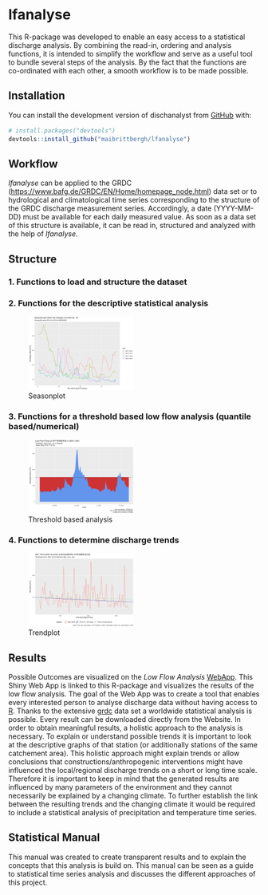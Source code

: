 
# lfanalyse

This R-package was developed to enable an easy access to a statistical
discharge analysis. By combining the read-in, ordering and analysis
functions, it is intended to simplify the workflow and serve as a useful
tool to bundle several steps of the analysis. By the fact that the
functions are co-ordinated with each other, a smooth workflow is to be
made possible.

## Installation

You can install the development version of dischanalyst from
[GitHub](https://github.com/) with:

``` r
# install.packages("devtools")
devtools::install_github("maibrittbergh/lfanalyse")
```

## Workflow

*lfanalyse* can be applied to the GRDC
(<https://www.bafg.de/GRDC/EN/Home/homepage_node.html>) data set or to
hydrological and climatological time series corresponding to the
structure of the GRDC discharge measurement series. Accordingly, a date
(YYYY-MM-DD) must be available for each daily measured value. As soon as
a data set of this structure is available, it can be read in, structured
and analyzed with the help of *lfanalyse*.

## Structure

### 1. Functions to load and structure the dataset

### 2. Functions for the descriptive statistical analysis

<figure>
<img src="Seasonplot.png" style="width:50.0%" alt="Seasonplot" />
<figcaption aria-hidden="true">Seasonplot</figcaption>
</figure>

### 3. Functions for a threshold based low flow analysis (quantile based/numerical)

<figure>
<img src="threshold_based_quantile.png" style="width:50.0%"
alt="Threshold based analysis" />
<figcaption aria-hidden="true">Threshold based analysis</figcaption>
</figure>

### 4. Functions to determine discharge trends

<figure>
<img src="trendplot.png" style="width:50.0%" alt="Trendplot" />
<figcaption aria-hidden="true">Trendplot</figcaption>
</figure>

## Results

Possible Outcomes are visualized on the *Low Flow Analysis*
[WebApp](https://github.com/maibrittbergh/lfwebapp). This Shiny Web App
is linked to this R-package and visualizes the results of the low flow
analysis. The goal of the Web App was to create a tool that enables
every interested person to analyse discharge data without having access
to [R](https://www.r-project.org/). Thanks to the extensive
[grdc](https://www.bafg.de/GRDC/EN/Home/homepage_node.html) data set a
worldwide statistical analysis is possible. Every result can be
downloaded directly from the Website. In order to obtain meaningful
results, a holistic approach to the analysis is necessary. To explain or
understand possible trends it is important to look at the descriptive
graphs of that station (or additionally stations of the same catchement
area). This holistic approach might explain trends or allow conclusions
that constructions/anthropogenic interventions might have influenced the
local/regional discharge trends on a short or long time scale. Therefore
it is important to keep in mind that the generated results are
influenced by many parameters of the environment and they cannot
necessarily be explained by a changing climate. To further establish the
link between the resulting trends and the changing climate it would be
required to include a statistical analysis of precipitation and
temperature time series.

## Statistical Manual

This manual was created to create transparent results and to explain the
concepts that this analysis is build on. This manual can be seen as a
guide to statistical time series analysis and discusses the different
approaches of this project.
